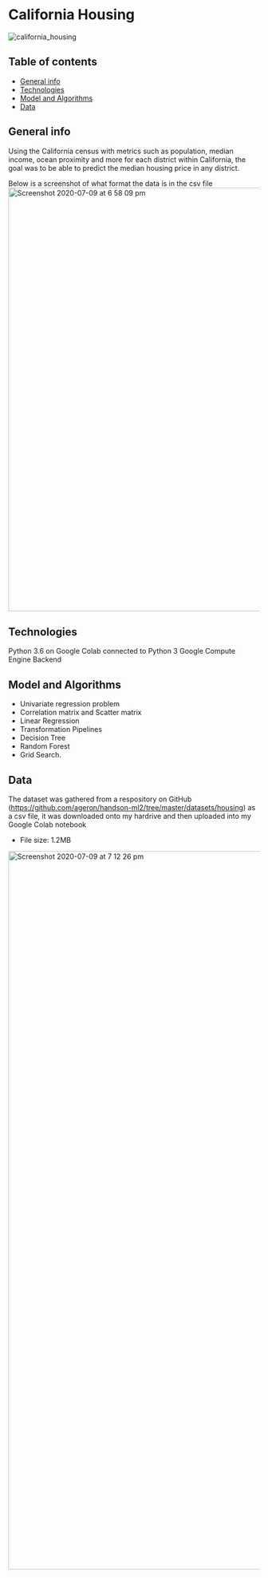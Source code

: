 # California Housing 

![california_housing](https://user-images.githubusercontent.com/48221355/87069009-65b65400-c20e-11ea-88ee-433dfd296962.jpg)


## Table of contents 
* [General info](#general-info)
* [Technologies](#technologies)
* [Model and Algorithms](#model-and-algorithms)
* [Data](#data)

## General info 
Using the California census with metrics such as population, median income, ocean proximity and more for each district within California, the goal was to be able to predict the median housing price in any district.  

Below is a screenshot of what format the data is in the csv file
<img width="849" alt="Screenshot 2020-07-09 at 6 58 09 pm" src="https://user-images.githubusercontent.com/48221355/87074181-68b54280-c216-11ea-8827-cf55eadf7abe.png">

## Technologies 
Python 3.6 on Google Colab connected to Python 3 Google Compute Engine Backend 

## Model and Algorithms
* Univariate regression problem 
* Correlation matrix and Scatter matrix 
* Linear Regression 
* Transformation Pipelines 
* Decision Tree
* Random Forest
* Grid Search.

## Data 
The dataset was gathered from a respository on GitHub (https://github.com/ageron/handson-ml2/tree/master/datasets/housing) as a csv file, it was downloaded onto my hardrive and then uploaded into my Google Colab notebook
* File size: 1.2MB

<img width="1440" alt="Screenshot 2020-07-09 at 7 12 26 pm" src="https://user-images.githubusercontent.com/48221355/87075498-5b00bc80-c218-11ea-99f1-07ceb6cf9584.png">
